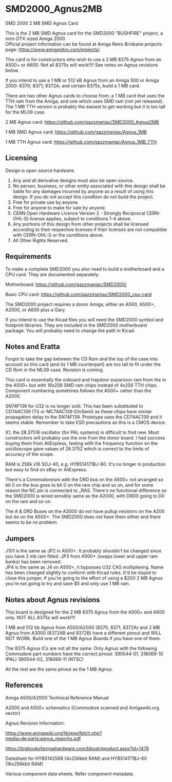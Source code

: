 # SMD2000_Agnus2MB
SMD 2000 2 MB SMD Agnus Card

This is the 2 MB SMD Agnus card for the SMD2000 "BUSHFIRE" project, a mini-DTX sized Amiga 2000.  
Official project information can be found at Amiga Retro Brisbane projects page:
https://www.amigaretro.com/projects/

This card is for constructors who wish to use a 2 MB 8375 Agnus from an A500+ or A600.  Not all 8375s will work!!!! See notes on Agnus revisions below.

If you intend to use a 1 MB or 512 kB Agnus from an Amiga 500 or Amiga 2000: 8370; 8371; 8372A; and certain 8375s, build a 1 MB card.  

There are two other Agnus cards to choose from; a 1 MB card that uses the TTH ram from the Amiga, and one which uses SMD ram (not yet released).  The 1 MB TTH version is probably the easiest to get working but it is too tall for the ML09 case.

2 MB Agnus card: https://github.com/gazzmaniac/SMD2000_Agnus2MB 

1 MB SMD Agnus card: https://github.com/gazzmaniac/Agnus_1MB 

1 MB TTH Agnus card: https://github.com/gazzmaniac/Agnus_1MB_TTH


## Licensing
Design is open source hardware.
1. Any and all derivative designs must also be open source.
2. No person, business, or other entity associated with this design shall be liable for any damages incurred by anyone as a result of using this design.  If you do not accept this condition do not build the project.
3. Free for private use by anyone.
4. Free for anyone to make for sale by anyone.
5. CERN Open Hardware Licence Version 2 - Strongly Reciprocal CERN-OHL-S) license applies, subject to conditions 1-4 above.
6. Any portions of this design from other projects shall be licensed according to their respective licenses if their licenses are not compatible with CERN-OHL-S or the conditions above.
7. All Other Rights Reserved.

## Requirements
To make a complete SMD2000 you also need to build a motherboard and a CPU card.  They are documented separately.

Motherboard: https://github.com/gazzmaniac/SMD2000/ 

Basic CPU card: https://github.com/gazzmaniac/SMD2000_cpu-card

The SMD2000 project requires a donor Amiga, either an A500, A500+, A2000, or A600 plus a Gary.

If you intend to use the Kicad files you will need the SMD2000 symbol and footprint libraries.  They are included in the SMD2000 motherboard package.  You will probably need to change the path in Kicad.

## Notes and Eratta
Forgot to take the gap between the CD Rom and the top of the case into account so this card (and its 1 MB counterpart) are too tall to fit under the CD Rom in the ML09 case.  Revision is coming.

This card is essentially the onboard and trapdoor expansion ram from the in the A500+ but with 16x256 SMD ram chips instead of 4x256 TTH chips.  Component numbering sometimes follows the A500+ rather than the A2000.

SN74F139 for U32 is no longer sold.  This has been substituted to CD74AC139 (TI) or MC74AC139 (OnSemi) as these chips have similar propagation delay to the SN74F139.  Prototype uses the CD74AC139 and it seems stable.  Remember to take ESD precautions as this is a CMOS device.

X1, the 28.37516 oscillator (for PAL systems) is difficult to find new.  Most constructors will probably use the one from the donor board.  I had success buying them from AliExpress, testing with the frequency function on the oscilloscope gave values of 28.3752 which is correct to the limits of accuracy of the scope.  

RAM is 256k x16 SOJ-40, e.g. HYB514171BJ-60.  It's no longer in production but easy to find on eBay or AliExpress.

There's a Commodoreism with the DRD bus on the A500+ not arranged so bit 0 on the bus goes to bit 0 on the ram chip and so on, and for some reason the NC pin is connected to _RAS.  There's no functional difference so the SMD2000 is wired sensibly same as the A2000, with DRD0 going to D0 on the ram and so on.

The A & DRD Buses on the A2000 do not have pullup resistors on the A200 but do on the A500+.  The SMD2000 does not have them either and there seems to be no problem.

## Jumpers
J101 is the same as JP2 in A500+.  It probably shouldn't be changed since you have 2 mb ram fitted.
JP3 from A500+ (swaps lower and upper ram banks) has been removed.  
JP4 is the same as J4 on A500+, it bypasses U32 CAS multiplexing.  Name has been changed slightly to conform with Kicad rules.  It'd be stupid to close this jumper, if you're going to the effort of using a $200 2 MB Agnus you're not going to try and save $5 and only use 1 MB ram.

## Notes about Agnus revisions
This board is designed for the 2 MB 8375 Agnus from the A500+ and A600 only.  NOT ALL 8375s will work!!!!

1 MB and 512 kb Agnus from A500/A2000 (8370, 8371, 8372A) and 2 MB Agnus from A3000 (8372AB and 8372B) have a different pinout and WILL NOT WORK.  Build one of the 1 MB Agnus Boards if you have one of them.

The 8375 Agnus ICs are not all the same.  Only Agnus with the following Commodore part numbers have the correct pinout:
390544-01, 318069-10 (PAL)
390544-02, 318069-11 (NTSC)

All the rest are the same pinout as the 1 MB Agnus.

## References
Amiga A500/A2000 Technical Reference Manual

A2000 and A500+ schematics (Commodore scanned and Amigawiki.org vector)

Agnus Revision Information:

https://www.amigawiki.org/lib/exe/fetch.php?media=de:parts:agnus_reworks.pdf

https://bigbookofamigahardware.com/bboah/product.aspx?id=1478

Datasheet for HYB514256B (4x256kbit RAM) and HYB514171BJ-60 (16x256kbit RAM)

Various component data sheets.  Refer component metadata.
